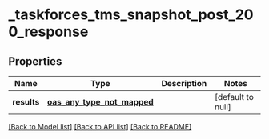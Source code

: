 # _taskforces_tms_snapshot_post_200_response
## Properties

| Name | Type | Description | Notes |
|------------ | ------------- | ------------- | -------------|
| **results** | [**oas_any_type_not_mapped**](.md) |  | [default to null] |

[[Back to Model list]](../README.md#documentation-for-models) [[Back to API list]](../README.md#documentation-for-api-endpoints) [[Back to README]](../README.md)

